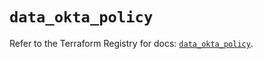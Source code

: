 # `data_okta_policy`

Refer to the Terraform Registry for docs: [`data_okta_policy`](https://registry.terraform.io/providers/okta/okta/4.11.1/docs/data-sources/policy).
